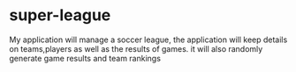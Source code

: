 # super-league
My application will manage a soccer league, the application will keep details on teams,players as well as the results of games. it will also randomly generate game results and team rankings
